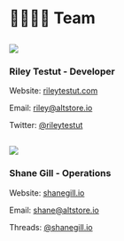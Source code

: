 # 👨‍👩‍👧‍👦 Team

## ![](../.gitbook/assets/Untitled.png)

### Riley Testut - Developer

Website: [rileytestut.com](https://rileytestut.com)

Email: [riley@altstore.io](mailto:riley@altstore.io)

Twitter: [@rileytestut ](https://twitter.com/rileytestut)

## ![](../.gitbook/assets/Untitled2.png)&#x20;

### Shane Gill - Operations

Website: [shanegill.io](https://shanegill.io)

Email: [shane@altstore.io](mailto:shane@altstore.io)

Threads: [@shanegill.io](https://www.threads.net/@shanegill.io)
